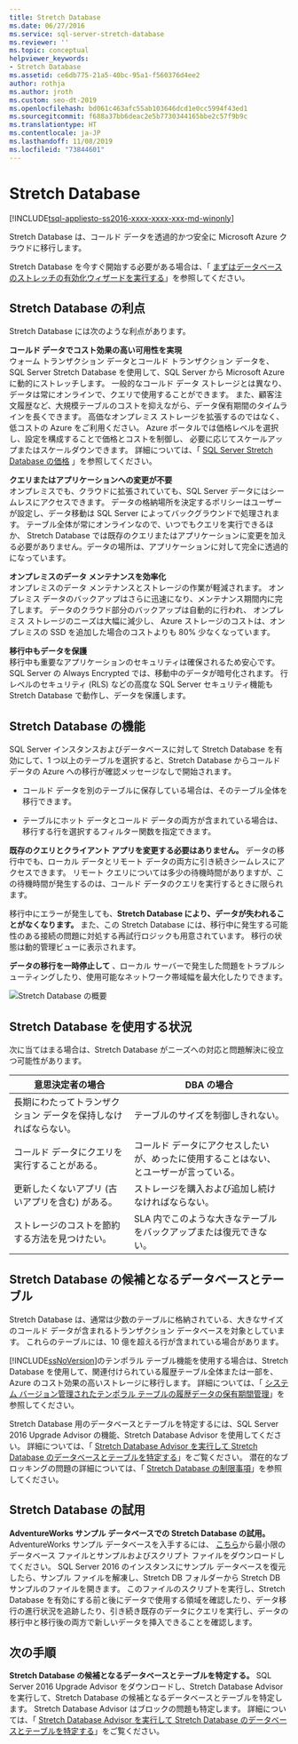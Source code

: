 ```yaml
---
title: Stretch Database
ms.date: 06/27/2016
ms.service: sql-server-stretch-database
ms.reviewer: ''
ms.topic: conceptual
helpviewer_keywords:
- Stretch Database
ms.assetid: ce6db775-21a5-40bc-95a1-f560376d4ee2
author: rothja
ms.author: jroth
ms.custom: seo-dt-2019
ms.openlocfilehash: bd061c463afc55ab103646dcd1e0cc5994f43ed1
ms.sourcegitcommit: f688a37bb6deac2e5b7730344165bbe2c57f9b9c
ms.translationtype: HT
ms.contentlocale: ja-JP
ms.lasthandoff: 11/08/2019
ms.locfileid: "73844601"
---
```

# <a name="stretch-database"></a>Stretch Database
[!INCLUDE[tsql-appliesto-ss2016-xxxx-xxxx-xxx-md-winonly](../../includes/tsql-appliesto-ss2016-xxxx-xxxx-xxx-md-winonly.md)]


  Stretch Database は、コールド データを透過的かつ安全に Microsoft Azure クラウドに移行します。  
  
 Stretch Database を今すぐ開始する必要がある場合は、「 [まずはデータベースのストレッチの有効化ウィザードを実行する](../../sql-server/stretch-database/get-started-by-running-the-enable-database-for-stretch-wizard.md)」を参照してください。  
  
## <a name="what-are-the-benefits-of-stretch-database"></a>Stretch Database の利点  
 Stretch Database には次のような利点があります。  
  
 **コールド データでコスト効果の高い可用性を実現**  
 ウォーム トランザクション データとコールド トランザクション データを、SQL Server Stretch Database を使用して、SQL Server から Microsoft Azure に動的にストレッチします。 一般的なコールド データ ストレージとは異なり、データは常にオンラインで、クエリで使用することができます。 また、顧客注文履歴など、大規模テーブルのコストを抑えながら、データ保有期間のタイムラインを長くできます。 高価なオンプレミス ストレージを拡張するのではなく、低コストの Azure をご利用ください。 Azure ポータルでは価格レベルを選択し、設定を構成することで価格とコストを制御し、 必要に応じてスケールアップまたはスケールダウンできます。 詳細については、「 [SQL Server Stretch Database の価格](https://azure.microsoft.com/pricing/details/sql-server-stretch-database/) 」を参照してください。  
  
 **クエリまたはアプリケーションへの変更が不要**  
 オンプレミスでも、クラウドに拡張されていても、SQL Server データにはシームレスにアクセスできます。  データの格納場所を決定するポリシーはユーザーが設定し、データ移動は SQL Server によってバックグラウンドで処理されます。 テーブル全体が常にオンラインなので、いつでもクエリを実行できるほか、 Stretch Database では既存のクエリまたはアプリケーションに変更を加える必要がありません。データの場所は、アプリケーションに対して完全に透過的になっています。  
  
 **オンプレミスのデータ メンテナンスを効率化**  
 オンプレミスのデータ メンテナンスとストレージの作業が軽減されます。 オンプレミス データのバックアップはさらに迅速になり、メンテナンス期間内に完了します。 データのクラウド部分のバックアップは自動的に行われ、 オンプレミス ストレージのニーズは大幅に減少し、 Azure ストレージのコストは、オンプレミスの SSD を追加した場合のコストよりも 80% 少なくなっています。  
  
 **移行中もデータを保護**  
 移行中も重要なアプリケーションのセキュリティは確保されるため安心です。 SQL Server の Always Encrypted では、移動中のデータが暗号化されます。 行レベルのセキュリティ (RLS) などの高度な SQL Server セキュリティ機能も Stretch Database で動作し、データを保護します。  
  
## <a name="what-does-stretch-database-do"></a>Stretch Database の機能  
 SQL Server インスタンスおよびデータベースに対して Stretch Database を有効にして、1 つ以上のテーブルを選択すると、Stretch Database からコールド データの Azure への移行が確認メッセージなしで開始されます。  
  
-   コールド データを別のテーブルに保存している場合は、そのテーブル全体を移行できます。  
  
-   テーブルにホット データとコールド データの両方が含まれている場合は、移行する行を選択するフィルター関数を指定できます。

**既存のクエリとクライアント アプリを変更する必要はありません。** データの移行中でも、ローカル データとリモート データの両方に引き続きシームレスにアクセスできます。 リモート クエリについては多少の待機時間がありますが、この待機時間が発生するのは、コールド データのクエリを実行するときに限られます。

移行中にエラーが発生しても、**Stretch Database により、データが失われることがなくなります。** また、この Stretch Database には、移行中に発生する可能性のある接続の問題に対処する再試行ロジックも用意されています。 移行の状態は動的管理ビューに表示されます。

**データの移行を一時停止して** 、ローカル サーバーで発生した問題をトラブルシューティングしたり、使用可能なネットワーク帯域幅を最大化したりできます。  
  
 ![Stretch Database の概要](../../sql-server/stretch-database/media/stretch-overview.png "Stretch Database の概要")  
  
## <a name="is-stretch-database-for-you"></a>Stretch Database を使用する状況  
 次に当てはまる場合は、Stretch Database がニーズへの対応と問題解決に役立つ可能性があります。  
  
|意思決定者の場合|DBA の場合|  
|--------------------------------|---------------------|  
|長期にわたってトランザクション データを保持しなければならない。|テーブルのサイズを制御しきれない。|  
|コールド データにクエリを実行することがある。|コールド データにアクセスしたいが、めったに使用することはない、とユーザーが言っている。|  
|更新したくないアプリ (古いアプリを含む) がある。|ストレージを購入および追加し続けなければならない。|  
|ストレージのコストを節約する方法を見つけたい。|SLA 内でこのような大きなテーブルをバックアップまたは復元できない。|  
  
## <a name="what-kind-of-databases-and-tables-are-candidates-for-stretch-database"></a>Stretch Database の候補となるデータベースとテーブル  
 Stretch Database は、通常は少数のテーブルに格納されている、大きなサイズのコールド データが含まれるトランザクション データベースを対象としています。 これらのテーブルには、10 億を超える行が含まれている場合があります。  
  
 [!INCLUDE[ssNoVersion](../../includes/ssnoversion-md.md)]のテンポラル テーブル機能を使用する場合は、Stretch Database を使用して、関連付けられている履歴テーブル全体または一部を、Azure のコスト効果の高いストレージに移行します。 詳細については、「 [システム バージョン管理されたテンポラル テーブルの履歴データの保有期間管理](../../relational-databases/tables/manage-retention-of-historical-data-in-system-versioned-temporal-tables.md)」を参照してください。  
  
 Stretch Database 用のデータベースとテーブルを特定するには、SQL Server 2016 Upgrade Advisor の機能、Stretch Database Advisor を使用してください。 詳細については、「 [Stretch Database Advisor を実行して Stretch Database のデータベースとテーブルを特定する](../../sql-server/stretch-database/stretch-database-databases-and-tables-stretch-database-advisor.md)」をご覧ください。 潜在的なブロッキングの問題の詳細については、「 [Stretch Database の制限事項](../../sql-server/stretch-database/limitations-for-stretch-database.md)」を参照してください。  

## <a name="test-drive-stretch-database"></a>Stretch Database の試用  
 **AdventureWorks サンプル データベースでの Stretch Database の試用。** AdventureWorks サンプル データベースを入手するには、 [こちら](https://www.microsoft.com/download/details.aspx?id=49502)から最小限のデータベース ファイルとサンプルおよびスクリプト ファイルをダウンロードしてください。 SQL Server 2016 のインスタンスにサンプル データベースを復元したら、サンプル ファイルを解凍し、Stretch DB フォルダーから Stretch DB サンプルのファイルを開きます。 このファイルのスクリプトを実行し、Stretch Database を有効にする前と後にデータで使用する領域を確認したり、データ移行の進行状況を追跡したり、引き続き既存のデータにクエリを実行し、データの移行中と移行後の両方で新しいデータを挿入できることを確認します。  
  
## <a name="next-step"></a>次の手順  
 **Stretch Database の候補となるデータベースとテーブルを特定する。** SQL Server 2016 Upgrade Advisor をダウンロードし、Stretch Database Advisor を実行して、Stretch Database の候補となるデータベースとテーブルを特定します。 Stretch Database Advisor はブロックの問題も特定します。 詳細については、「 [Stretch Database Advisor を実行して Stretch Database のデータベースとテーブルを特定する](../../sql-server/stretch-database/stretch-database-databases-and-tables-stretch-database-advisor.md)」をご覧ください。  
  
  
